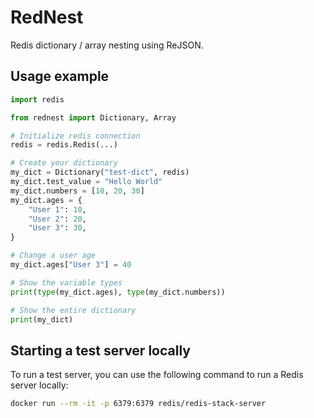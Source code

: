 # RedNest
Redis dictionary / array nesting using ReJSON.

## Usage example
```python
import redis

from rednest import Dictionary, Array

# Initialize redis connection
redis = redis.Redis(...)

# Create your dictionary
my_dict = Dictionary("test-dict", redis)
my_dict.test_value = "Hello World"
my_dict.numbers = [10, 20, 30]
my_dict.ages = {
	"User 1": 10,
	"User 2": 20,
	"User 3": 30,
}

# Change a user age
my_dict.ages["User 3"] = 40

# Show the variable types
print(type(my_dict.ages), type(my_dict.numbers))

# Show the entire dictionary
print(my_dict)
```

## Starting a test server locally
To run a test server, you can use the following command to run a Redis server locally:
```bash
docker run --rm -it -p 6379:6379 redis/redis-stack-server
```